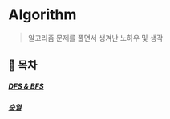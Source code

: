 # Algorithm

> 알고리즘 문제를 풀면서 생겨난 노하우 및 생각

## 🔖 목차

##### [DFS & BFS](algorithm_note/dfs_and_bfs.md)

##### [순열](algorithm_note/permutation.md)

